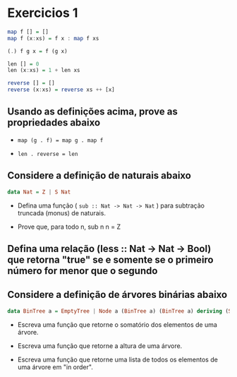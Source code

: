 # Exercicios 1

```haskell
map f [] = []
map f (x:xs) = f x : map f xs

(.) f g x = f (g x)

len [] = 0
len (x:xs) = 1 + len xs

reverse [] = []
reverse (x:xs) = reverse xs ++ [x]
```

## Usando as definições acima, prove as propriedades abaixo

* ```map (g . f) = map g . map f```

* ```len . reverse = len```


## Considere a definição de naturais abaixo

```haskell
data Nat = Z | S Nat
```

* Defina uma função ( ```sub :: Nat -> Nat -> Nat``` ) para subtração truncada (monus) de naturais.

* Prove que, para todo n, sub n n = Z

## Defina uma relação (less :: Nat -> Nat -> Bool) que retorna "true" se e somente se o primeiro número for menor que o segundo


## Considere a definição de árvores binárias abaixo

```haskell
data BinTree a = EmptyTree | Node a (BinTree a) (BinTree a) deriving (Show)
```

* Escreva uma função que retorne o somatório dos elementos de uma árvore.

* Escreva uma função que retorne a altura de uma árvore.

* Escreva uma função que retorne uma lista de todos os elementos de uma árvore em "in order".
